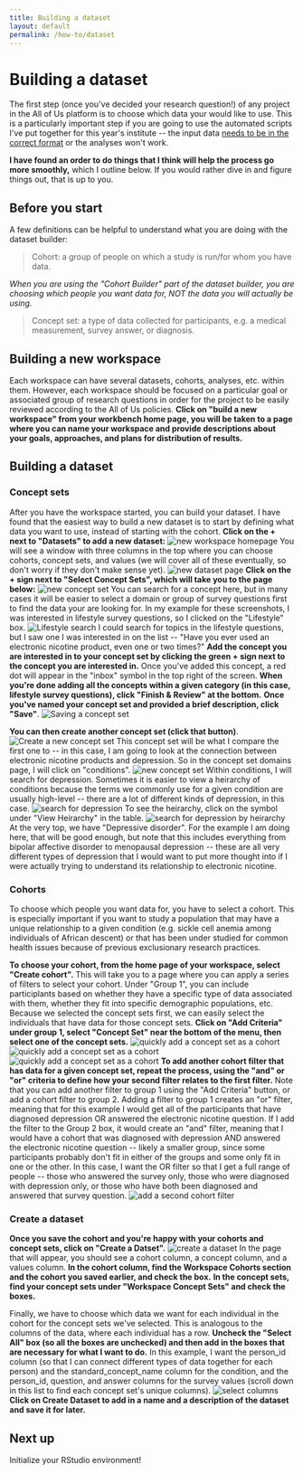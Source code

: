```yaml
---
title: Building a dataset
layout: default
permalink: /how-to/dataset
---
```

    
# Building a dataset
The first step (once you've decided your research question!) of any project in the All of Us platform is to choose which data your would like to use.
This is a particularly important step if you are going to use the automated scripts I've put together for this year's institute -- the input data [needs to be in the correct format](./datareqs) or the analyses won't work.

**I have found an order to do things that I think will help the process go more smoothly,** which I outline below. 
If you would rather dive in and figure things out, that is up to you.

## Before you start
A few definitions can be helpful to understand what you are doing with the dataset builder:

> Cohort: a group of people on which a study is run/for whom you have data.

*When you are using the "Cohort Builder" part of the dataset builder, you are choosing which people you want data for, NOT the data you will actually be using.*

> Concept set: a type of data collected for participants, e.g. a medical measurement, survey answer, or diagnosis.

## Building a new workspace
Each workspace can have several datasets, cohorts, analyses, etc. within them. 
However, each workspace should be focused on a particular goal or associated group of research questions in order for the project to be easily reviewed according to the All of Us policies.
**Click on "build a new workspace" from your workbench home page, you will be taken to a page where you can name your workspace and provide descriptions about your goals, approaches, and plans for distribution of results.**

## Building a dataset
### Concept sets
After you have the workspace started, you can build your dataset.
I have found that the easiest way to build a new dataset is to start by defining what data you want to use, instead of starting with the cohort.
**Click on the + next to "Datasets" to add a new dataset:**
![new workspace homepage](./assets/images/workspace1.png)
You will see a window with three columns in the top where you can choose cohorts, concept sets, and values (we will cover all of these eventually, so don't worry if they don't make sense yet).
![new dataset page](./assets/images/workspace3.png)
**Click on the + sign next to "Select Concept Sets", which will take you to the page below:**
![new concept set](./assets/images/workspace4.png)
You can search for a concept here, but in many cases it will be easier to select a domain or group of survey questions first to find the data your are looking for.
In my example for these screenshots, I was interested in lifestyle survey questions, so I clicked on the "Lifestyle" box.
![Lifestyle search](./assets/images/workspace5.png)
I could search for topics in the lifestyle questions, but I saw one I was interested in on the list -- "Have you ever used an electronic nicotine product, even one or two times?"
**Add the concept you are interested in to your concept set by clicking the green + sign next to the concept you are interested in.**
Once you've added this concept, a red dot will appear in the "inbox" symbol in the top right of the screen. 
**When you're done adding all the concepts within a given category (in this case, lifestyle survey questions), click "Finish & Review" at the bottom.**
**Once you've named your concept set and provided a brief description, click "Save"**.
![Saving a concept set](./assets/images/workspace6.png)

**You can then create another concept set (click that button)**.
![Create a new concept set](./assets/images/workspace7.png)
This concept set will be what I compare the first one to -- in this case, I am going to look at the connection between electronic nicotine products and depression.
So in the concept set domains page, I will click on "conditions".
![new concept set](./assets/images/workspace4b.png)
Within conditions, I will search for depression.
Sometimes it is easier to view a heirarchy of conditions because the terms we commonly use for a given condition are usually high-level -- there are a lot of different kinds of depression, in this case.
![search for depression](./assets/images/workspace8.png)
To see the heirarchy, click on the symbol under "View Heirarchy" in the table.
![search for depression by heirarchy](./assets/images/workspace9.png)
At the very top, we have "Depressive disorder". 
For the example I am doing here, that will be good enough, but note that this includes everything from bipolar affective disorder to menopausal depression -- these are all very different types of depression that I would want to put more thought into if I were actually trying to understand its relationship to electronic nicotine.

### Cohorts
To choose which people you want data for, you have to select a cohort.
This is especially important if you want to study a population that may have a unique relationship to a given condition (e.g. sickle cell anemia among individuals of African descent) or that has been under studied for common health issues because of previous exclusionary research practices.

**To choose your cohort, from the home page of your workspace, select "Create cohort".**
This will take you to a page where you can apply a series of filters to select your cohort.
Under "Group 1", you can include participlants based on whether they have a specific type of data associated with them, whether they fit into specific demographic populations, etc.
Because we selected the concept sets first, we can easily select the individuals that have data for those concept sets.
**Click on "Add Criteria" under group 1, select "Concept Set" near the bottom of the menu, then select one of the concept sets.**
![quickly add a concept set as a cohort](./assets/images/workspace10.png)
![quickly add a concept set as a cohort](./assets/images/workspace11.png)
![quickly add a concept set as a cohort](./assets/images/workspace12.png)
**To add another cohort filter that has data for a given concept set, repeat the process, using the "and" or "or" criteria to define how your second filter relates to the first filter.**
Note that you can add another filter to group 1 using the "Add Criteria" button, or add a cohort filter to group 2.
Adding a filter to group 1 creates an "or" filter, meaning that for this example I would get all of the participants that have diagnosed depression OR answered the electronic nicotine question. 
If I add the filter to the Group 2 box, it would create an "and" filter, meaning that I would have a cohort that was diagnosed with depression AND answered the electronic nicotine question -- likely a smaller group, since some participants probably don't fit in either of the groups and some only fit in one or the other.
In this case, I want the OR filter so that I get a full range of people -- those who answered the survey only, those who were diagnosed with depression only, or those who have both been diagnosed and answered that survey question.
![add a second cohort filter](./assets/images/workspace13.png)

### Create a dataset
**Once you save the cohort and you're happy with your cohorts and concept sets, click on "Create a Datset".**
![create a dataset](./assets/images/workspace14.png)
In the page that will appear, you should see a cohort column, a concept column, and a values column.
**In the cohort column, find the Workspace Cohorts section and the cohort you saved earlier, and check the box.**
**In the concept sets, find your concept sets under "Workspace Concept Sets" and check the boxes.**

Finally, we have to choose which data we want for each individual in the cohort for the concept sets we've selected. 
This is analogous to the columns of the data, where each individual has a row.
**Uncheck the "Select All" box (so all the boxes are unchecked) and then add in the boxes that are necessary for what I want to do.**
In this example, I want the person_id column (so that I can connect different types of data together for each person) and the standard_concept_name column for the condition, and the person_id, question, and answer columns for the survey values (scroll down in this list to find each concept set's unique columns).
![select columns](./assets/images/workspace15.png)
**Click on Create Dataset to add in a name and a description of the dataset and save it for later.**

## Next up
Initialize your RStudio environment!
